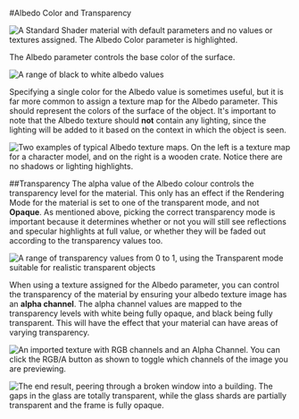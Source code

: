 #Albedo Color and Transparency

![A Standard Shader material with default parameters and no values or textures assigned. The Albedo Color parameter is highlighted.](../uploads/Main/StandardShaderParameterAlbedoColor.png)

The Albedo parameter controls the base color of the surface.

![A range of black to white albedo values](../uploads/Main/StandardShaderAlbedoGraduationTable.svg)

Specifying a single color for the Albedo value is sometimes useful, but it is far more common to assign a texture map for the Albedo parameter. This should represent the colors of the surface of the object. It's important to note that the Albedo texture should **not** contain any lighting, since the lighting will be added to it based on the context in which the object is seen.

![Two examples of typical Albedo texture maps. On the left is a texture map for a character model, and on the right is a wooden crate. Notice there are no shadows or lighting highlights.](../uploads/Main/StandardShaderAlbedoTextureExamples.png)

##Transparency
The alpha value of the Albedo colour controls the transparency level for the material. This only has an effect if the Rendering Mode for the material is set to one of the transparent mode, and not **Opaque**. As mentioned above, picking the correct transparency mode is important because it determines whether or not you will still see reflections and specular highlights at full value, or whether they will be faded out according to the transparency values too.

![A range of transparency values from 0 to 1, using the Transparent mode suitable for realistic transparent objects](../uploads/Main/StandardShaderTransparencyGraduationTable.png)

When using a texture assigned for the Albedo parameter, you can control the transparency of the material by ensuring your albedo texture image has an **alpha channel**. The alpha channel values are mapped to the transparency levels with white being fully opaque, and black being fully transparent. This will have the effect that your material can have areas of varying transparency.

![An imported texture with RGB channels and an Alpha Channel. You can click the RGB/A button as shown to toggle which channels of the image you are previewing.](../uploads/Main/StandardShaderTransparencyMapRGBAlphaToggle.png)

![The end result, peering through a broken window into a building. The gaps in the glass are totally transparent, while the glass shards are partially transparent and the frame is fully opaque.](../uploads/Main/StandardShaderTransparencyMapBrokenWindow.png)
